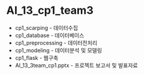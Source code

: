 # AI_13_cp1_team3  

- cp1_scarping - 데이터수집  
- cp1_database - 데이터베이스  
- cp1_preprocessing - 데이터전처리  
- cp1_modeling - 데이터분석 및 모델링  
- cp1_flask - 웹구축  
- AI_13_3team_cp1.pptx - 프로젝트 보고서 및 발표자료
